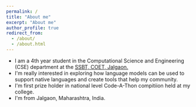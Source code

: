 ```yaml
---
permalink: /
title: "About me"
excerpt: "About me"
author_profile: true
redirect_from: 
  - /about/
  - /about.html
---
```


* I am a 4th year student in the Computational Science and Engineering (CSE) department at the [SSBT, COET, Jalgaon.](https://www.sscoetjalgaon.ac.in/)
* I'm really interested in exploring how language models can be used to support native languages and create tools that help my community.
* I'm first prize holder in national level Code-A-Thon compitiion held at my college.
* I'm from Jalgaon, Maharashtra, India.

